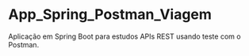 # App_Spring_Postman_Viagem
Aplicação em Spring Boot para estudos APIs REST usando teste com o Postman.



